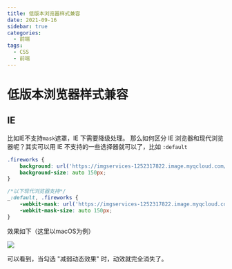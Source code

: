 ```yaml
---
title: 低版本浏览器样式兼容
date: 2021-09-16
sidebar: true
categories:
  - 前端
tags:
  - CSS
  - 前端
---
```

# 低版本浏览器样式兼容

## IE
比如IE不支持```mask```遮罩，IE 下需要降级处理。
那么如何区分 IE 浏览器和现代浏览器呢？其实可以用 IE 不支持的一些选择器就可以了，比如 ```:default```
```CSS
.fireworks {
    background: url('https://imgservices-1252317822.image.myqcloud.com/image/081320210201435/e9951400.png') right top no-repeat;
    background-size: auto 150px;
}

/*以下现代浏览器支持*/
_:default, .fireworks {
    -webkit-mask: url('https://imgservices-1252317822.image.myqcloud.com/image/081320210201435/e9951400.png') right top no-repeat;
    -webkit-mask-size: auto 150px;
}
```

效果如下（这里以macOS为例）

![](https://cdn.jsdelivr.net/gh/ybingyu/picgo/blogimg/front/css/aniuser.gif)


可以看到，当勾选 "减弱动态效果" 时，动效就完全消失了。